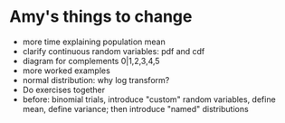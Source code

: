 # Amy's things to change

- more time explaining population mean
- clarify continuous random variables: pdf and cdf 
- diagram for complements 0|1,2,3,4,5
- more worked examples
- normal distribution: why log transform?
- Do exercises together
- before: binomial trials, introduce "custom" random variables, define mean, define variance; then introduce "named" distributions
